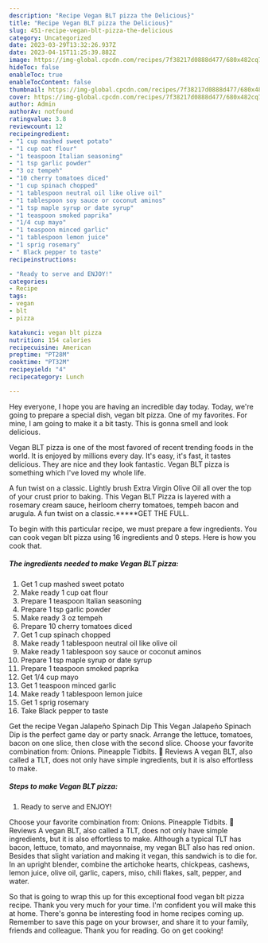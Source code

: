 ```yaml
---
description: "Recipe Vegan BLT pizza the Delicious}"
title: "Recipe Vegan BLT pizza the Delicious}"
slug: 451-recipe-vegan-blt-pizza-the-delicious
category: Uncategorized
date: 2023-03-29T13:32:26.937Z
date: 2023-04-15T11:25:39.882Z
image: https://img-global.cpcdn.com/recipes/7f38217d0888d477/680x482cq70/vegan-blt-pizza-recipe-main-photo.jpg
hideToc: false
enableToc: true
enableTocContent: false
thumbnail: https://img-global.cpcdn.com/recipes/7f38217d0888d477/680x482cq70/vegan-blt-pizza-recipe-main-photo.jpg
cover: https://img-global.cpcdn.com/recipes/7f38217d0888d477/680x482cq70/vegan-blt-pizza-recipe-main-photo.jpg
author: Admin
authorAv: notfound
ratingvalue: 3.8
reviewcount: 12
recipeingredient:
- "1 cup mashed sweet potato"
- "1 cup oat flour"
- "1 teaspoon Italian seasoning"
- "1 tsp garlic powder"
- "3 oz tempeh"
- "10 cherry tomatoes diced"
- "1 cup spinach chopped"
- "1 tablespoon neutral oil like olive oil"
- "1 tablespoon soy sauce or coconut aminos"
- "1 tsp maple syrup or date syrup"
- "1 teaspoon smoked paprika"
- "1/4 cup mayo"
- "1 teaspoon minced garlic"
- "1 tablespoon lemon juice"
- "1 sprig rosemary"
- " Black pepper to taste"
recipeinstructions:

- "Ready to serve and ENJOY!"
categories:
- Recipe
tags:
- vegan
- blt
- pizza

katakunci: vegan blt pizza 
nutrition: 154 calories
recipecuisine: American
preptime: "PT28M"
cooktime: "PT32M"
recipeyield: "4"
recipecategory: Lunch

---
```



Hey everyone, I hope you are having an incredible day today. Today, we're going to prepare a special dish, vegan blt pizza. One of my favorites. For mine, I am going to make it a bit tasty. This is gonna smell and look delicious.

Vegan BLT pizza is one of the most favored of recent trending foods in the world. It is enjoyed by millions every day. It's easy, it's fast, it tastes delicious. They are nice and they look fantastic. Vegan BLT pizza is something which I've loved my whole life.

A fun twist on a classic. Lightly brush Extra Virgin Olive Oil all over the top of your crust prior to baking. This Vegan BLT Pizza is layered with a rosemary cream sauce, heirloom cherry tomatoes, tempeh bacon and arugula. A fun twist on a classic.*****GET THE FULL.


To begin with this particular recipe, we must prepare a few ingredients. You can cook vegan blt pizza using 16 ingredients and 0 steps. Here is how you cook that.

<!--inarticleads1-->

##### The ingredients needed to make Vegan BLT pizza:

1. Get 1 cup mashed sweet potato
1. Make ready 1 cup oat flour
1. Prepare 1 teaspoon Italian seasoning
1. Prepare 1 tsp garlic powder
1. Make ready 3 oz tempeh
1. Prepare 10 cherry tomatoes diced
1. Get 1 cup spinach chopped
1. Make ready 1 tablespoon neutral oil like olive oil
1. Make ready 1 tablespoon soy sauce or coconut aminos
1. Prepare 1 tsp maple syrup or date syrup
1. Prepare 1 teaspoon smoked paprika
1. Get 1/4 cup mayo
1. Get 1 teaspoon minced garlic
1. Make ready 1 tablespoon lemon juice
1. Get 1 sprig rosemary
1. Take  Black pepper to taste


Get the recipe Vegan Jalapeño Spinach Dip This Vegan Jalapeño Spinach Dip is the perfect game day or party snack. Arrange the lettuce, tomatoes, bacon on one slice, then close with the second slice. Choose your favorite combination from: Onions. Pineapple Tidbits. 💬 Reviews A vegan BLT, also called a TLT, does not only have simple ingredients, but it is also effortless to make. 

<!--inarticleads2-->

##### Steps to make Vegan BLT pizza:


1. Ready to serve and ENJOY!

Choose your favorite combination from: Onions. Pineapple Tidbits. 💬 Reviews A vegan BLT, also called a TLT, does not only have simple ingredients, but it is also effortless to make. Although a typical TLT has bacon, lettuce, tomato, and mayonnaise, my vegan BLT also has red onion. Besides that slight variation and making it vegan, this sandwich is to die for. In an upright blender, combine the artichoke hearts, chickpeas, cashews, lemon juice, olive oil, garlic, capers, miso, chili flakes, salt, pepper, and water. 

So that is going to wrap this up for this exceptional food vegan blt pizza recipe. Thank you very much for your time. I'm confident you will make this at home. There's gonna be interesting food in home recipes coming up. Remember to save this page on your browser, and share it to your family, friends and colleague. Thank you for reading. Go on get cooking!
